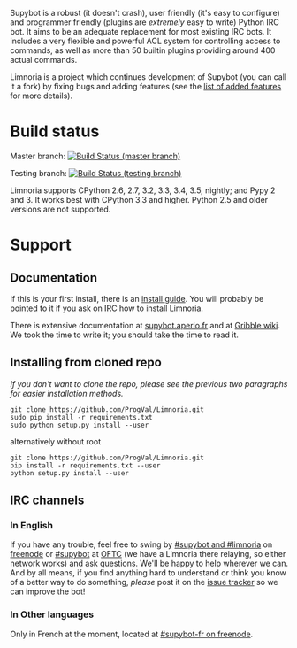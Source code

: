 Supybot is a robust (it doesn't crash), user friendly (it's easy to
configure) and programmer friendly (plugins are *extremely* easy to
write) Python IRC bot.  It aims to be an adequate replacement for most
existing IRC bots.  It includes a very flexible and powerful ACL system
for controlling access to commands, as well as more than 50 builtin plugins
providing around 400 actual commands.

Limnoria is a project which continues development of Supybot (you can
call it a fork) by fixing bugs and adding features (see the
[list of added features](https://github.com/ProgVal/Limnoria/wiki/LGC) for
more details).

# Build status

Master branch: [![Build Status (master branch)](https://travis-ci.org/ProgVal/Limnoria.png?branch=master)](https://travis-ci.org/ProgVal/Limnoria)

Testing branch: [![Build Status (testing branch)](https://travis-ci.org/ProgVal/Limnoria.png?branch=testing)](https://travis-ci.org/ProgVal/Limnoria)

Limnoria supports CPython 2.6, 2.7, 3.2, 3.3, 3.4, 3.5, nightly;
and Pypy 2 and 3. It works best with CPython 3.3 and higher.
Python 2.5 and older versions are not supported.

# Support

## Documentation

If this is your first install, there is an [install guide](http://doc.supybot.aperio.fr/en/latest/use/install.html).
You will probably be pointed to it if you ask on IRC how to install
Limnoria.

There is extensive documentation at [supybot.aperio.fr] and at
[Gribble wiki]. We took the time to write it; you should take the time to
read it.

## Installing from cloned repo

*If you don't want to clone the repo, please see the previous two
paragraphs for easier installation methods.*

```
git clone https://github.com/ProgVal/Limnoria.git
sudo pip install -r requirements.txt
sudo python setup.py install --user
```

alternatively without root

```
git clone https://github.com/ProgVal/Limnoria.git
pip install -r requirements.txt --user
python setup.py install --user
```

[supybot.aperio.fr]:http://doc.supybot.aperio.fr/
[Gribble wiki]:https://sourceforge.net/apps/mediawiki/gribble/index.php?title=Main_Page

## IRC channels

### In English

If you have any trouble, feel free to swing by [#supybot and #limnoria](ircs://chat.freenode.net:6697/#supybot,#limnoria) on
[freenode](https://freenode.net/) or [#supybot](ircs://irc.oftc.net:6697/#supybot) at [OFTC](http://oftc.net/) (we have a Limnoria there relaying,
so either network works) and ask questions.  We'll be happy to help
wherever we can.  And by all means, if you find anything hard to
understand or think you know of a better way to do something,
*please* post it on the [issue tracker] so we can improve the bot!

[issue tracker]:https://github.com/ProgVal/Limnoria/issues

### In Other languages

Only in French at the moment, located at [#supybot-fr on freenode](ircs://chat.freenode.net:6697/#supybot-fr).

